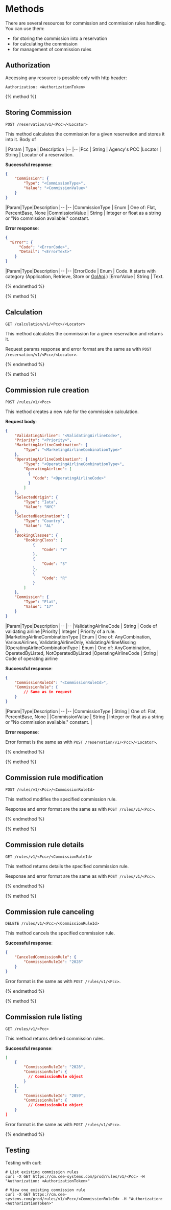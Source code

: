 # Methods

There are several resources for commission and commission rules handling. You can use them:

* for storing the commission into a reservation
* for calculating the commission
* for management of commission rules

## Authorization

Accessing any resource is possible only with http header:

```
Authorization: <AuthorizationToken>
```

{% method %}
## Storing Commission

```
POST /reservation/v1/<Pcc>/<Locator>
```

This method calculates the commission for a given reservation and stores it into it. Body of 

| Param  | Type   | Description 
|--      |--
|Pcc     | String | Agency's PCC
|Locator | String | Locator of a reservation.

**Successful response**:

```json
{
    "Commission": {
        "Type": "<CommissionType>",
        "Value": "<CommissionValue>"
    }
}
```

|Param|Type|Description 
|-- |--
|CommissionType  | Enum | One of: Flat, PercentBase, None
|CommissionValue | String | Integer or float as a string or "No commission available." constant.

**Error response**:

```json
{
  "Error": {
      "Code": "<ErrorCode>",
      "Detail": "<ErrorText>"
    }
}
```

|Param|Type|Description 
|-- |--
|ErrorCode  | Enum | Code. It starts with category (Application, Retrieve, Store or [GolApi](http://doc.golibe.com/golapi/wiki/gol_api_xml_errors "GolApi").) 
|ErrorValue | String | Text.

{% endmethod %}


{% method %}
## Calculation

```
GET /calculation/v1/<Pcc>/<Locator>
```

This method calculates the commission for a given reservation and returns it.

Request params response and error format are the same as with `POST /reservation/v1/<Pcc>/<Locator>`.

{% endmethod %}


{% method %}
## Commission rule creation

```
POST /rules/v1/<Pcc>
```

This method creates a new rule for the commission calculation.

**Request body**:

```json
{
    "ValidatingAirline": "<ValidatingAirlineCode>",
    "Priority": "<Priority>",
    "MarketingAirlineCombination": {
        "Type": "<MarketingAirlineCombinationType>"
    },
    "OperatingAirlineCombination": {
        "Type": "<OperatingAirlineCombinationType>",
        "OperatingAirline": [
          {
            "Code": "<OperatingAirlineCode>"
          }
        ]
    },
    "SelectedOrigin": {
        "Type": "Iata",
        "Value": "NYC"
    },
    "SelectedDestination": {
        "Type": "Country",
        "Value": "AL"
    },
    "BookingClasses": {
        "BookingClass": [
            {
                "Code": "Y"
            },
            {
                "Code": "S"
            },
            {
                "Code": "R"
            }
        ]
    },
    "Commission": {
        "Type": "Flat",
        "Value": "17"
    }
}
```

|Param|Type|Description 
|-- |--
|ValidatingAirlineCode           | String  | Code of validating airline 
|Priority                        | Integer | Priority of a rule. 
|MarketingAirlineCombinationType | Enum    | One of: AnyCombination, VariousAirlines, ValidatingAirlineOnly, ValidatingAirlineMissing
|OperatingAirlineCombinationType | Enum    | One of: AnyCombination, OperatedByListed, NotOperatedByListed
|OperatingAirlineCode            | String  | Code of operating airline



**Successful response**:

```json
{
    "CommissionRuleId": "<CommissionRuleId>",
    "CommissionRule": {
        // Same as in request
    }
}
```

|Param|Type|Description 
|-- |--
|CommissionType  | String | One of: Flat, PercentBase, None |
|CommissionValue | String | Integer or float as a string or "No commission available." constant. |

**Error response**:

Error format is the same as with `POST /reservation/v1/<Pcc>/<Locator>`.

{% endmethod %}


{% method %}
## Commission rule modification

```
POST /rules/v1/<Pcc>/<CommissionRuleId>
```

This method modifies the specified commission rule.

Response and error format are the same as with `POST /rules/v1/<Pcc>`.

{% endmethod %}

{% method %}
## Commission rule details

```
GET /rules/v1/<Pcc>/<CommissionRuleId>
```

This method returns details the specified commission rule.

Response and error format are the same as with `POST /rules/v1/<Pcc>`.

{% endmethod %}


{% method %}
## Commission rule canceling

```
DELETE /rules/v1/<Pcc>/<CommissionRuleId>
```

This method cancels the specified commission rule.

**Successful response**:

```json
{
    "CanceledCommissionRule": {
        "CommissionRuleId": "2028"
    }
}
```

Error format is the same as with `POST /rules/v1/<Pcc>`.

{% endmethod %}


{% method %}
## Commission rule listing

```
GET /rules/v1/<Pcc>
```

This method returns defined commission rules.

**Successful response**:

```json
[
    {
        "CommissionRuleId": "2028",
        "CommissionRule": {
          // CommissionRule object
        }
    },
    {
        "CommissionRuleId": "2059",
        "CommissionRule": {
          // CommissionRule object
    }
]
```

Error format is the same as with `POST /rules/v1/<Pcc>`.

{% endmethod %}




## Testing

Testing with curl:

```
# List existing commission rules
curl -X GET https://cm.cee-systems.com/prod/rules/v1/<Pcc> -H "Authorization: <AuthorizationToken>"

# View one existing commission rule
curl -X GET https://cm.cee-systems.com/prod/rules/v1/<Pcc>/<CommissionRuleId> -H "Authorization: <AuthorizationToken>"

```





